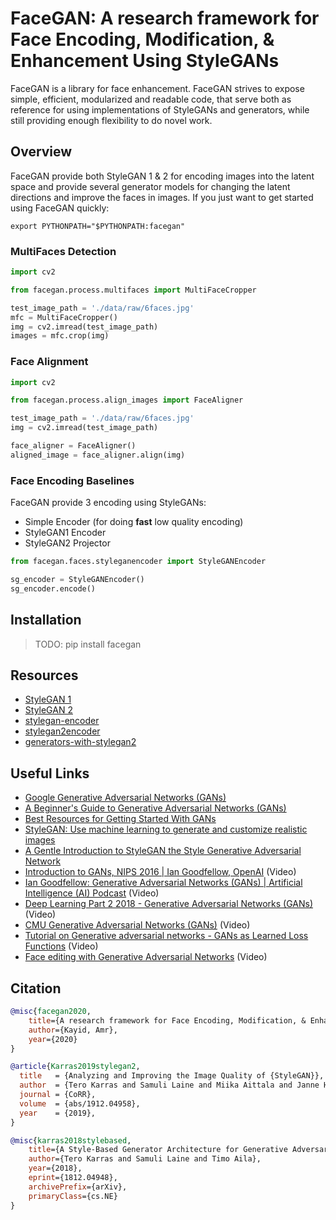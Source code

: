# FaceGAN: A research framework for Face Encoding, Modification, & Enhancement Using StyleGANs

FaceGAN is a library for face enhancement. FaceGAN strives to expose simple, efficient, modularized and readable code, that serve both as reference for using implementations of StyleGANs and generators, while still providing enough flexibility to do novel work.

## Overview

FaceGAN provide both StyleGAN 1 & 2 for encoding images into the latent space and provide several generator models for changing the latent directions and improve the faces in images. If you just want to get started using FaceGAN quickly:

`export PYTHONPATH="$PYTHONPATH:facegan"`

### MultiFaces Detection

```python
import cv2

from facegan.process.multifaces import MultiFaceCropper

test_image_path = './data/raw/6faces.jpg'
mfc = MultiFaceCropper()
img = cv2.imread(test_image_path)
images = mfc.crop(img)
```

### Face Alignment

```python
import cv2

from facegan.process.align_images import FaceAligner

test_image_path = './data/raw/6faces.jpg'
img = cv2.imread(test_image_path)

face_aligner = FaceAligner()
aligned_image = face_aligner.align(img)
```

### Face Encoding Baselines

FaceGAN provide 3 encoding using StyleGANs:

- Simple Encoder (for doing **fast** low quality encoding)
- StyleGAN1 Encoder
- StyleGAN2 Projector

```python
from facegan.faces.styleganencoder import StyleGANEncoder

sg_encoder = StyleGANEncoder()
sg_encoder.encode()
```

## Installation

> TODO: pip install facegan

## Resources

- [StyleGAN 1](https://github.com/NVlabs/stylegan)
- [StyleGAN 2](https://github.com/NVlabs/stylegan2)
- [stylegan-encoder](https://github.com/pbaylies/stylegan-encoder)
- [stylegan2encoder](https://github.com/rolux/stylegan2encoder)
- [generators-with-stylegan2](https://github.com/a312863063/generators-with-stylegan2)

## Useful Links

- [Google Generative Adversarial Networks (GANs)](https://developers.google.com/machine-learning/gan)
- [A Beginner's Guide to Generative Adversarial Networks (GANs)](https://pathmind.com/wiki/generative-adversarial-network-gan)
- [Best Resources for Getting Started With GANs](https://machinelearningmastery.com/resources-for-getting-started-with-generative-adversarial-networks/)
- [StyleGAN: Use machine learning to generate and customize realistic images](https://heartbeat.fritz.ai/stylegans-use-machine-learning-to-generate-and-customize-realistic-images-c943388dc672)
- [A Gentle Introduction to StyleGAN the Style Generative Adversarial Network](https://machinelearningmastery.com/introduction-to-style-generative-adversarial-network-stylegan/)
- [Introduction to GANs, NIPS 2016 | Ian Goodfellow, OpenAI](https://www.youtube.com/watch?v=9JpdAg6uMXs) (Video)
- [Ian Goodfellow: Generative Adversarial Networks (GANs) | Artificial Intelligence (AI) Podcast](https://www.youtube.com/watch?v=Z6rxFNMGdn0) (Video)
- [Deep Learning Part 2 2018 - Generative Adversarial Networks (GANs)](https://www.youtube.com/watch?v=ondivPiwQho) (Video)
- [CMU Generative Adversarial Networks (GANs)](https://www.youtube.com/watch?v=lXliALnsNzQ) (Video)
- [Tutorial on Generative adversarial networks - GANs as Learned Loss Functions](https://www.youtube.com/watch?v=eHQglSbS1zM) (Video)
- [Face editing with Generative Adversarial Networks](https://www.youtube.com/watch?v=dCKbRCUyop8) (Video)

## Citation

```bibtex
@misc{facegan2020,
    title={A research framework for Face Encoding, Modification, & Enhancement Using StyleGANs},
    author={Kayid, Amr},
    year={2020}
}
```

```bibtex
@article{Karras2019stylegan2,
  title   = {Analyzing and Improving the Image Quality of {StyleGAN}},
  author  = {Tero Karras and Samuli Laine and Miika Aittala and Janne Hellsten and Jaakko Lehtinen and Timo Aila},
  journal = {CoRR},
  volume  = {abs/1912.04958},
  year    = {2019},
}
```

```bibtex
@misc{karras2018stylebased,
    title={A Style-Based Generator Architecture for Generative Adversarial Networks},
    author={Tero Karras and Samuli Laine and Timo Aila},
    year={2018},
    eprint={1812.04948},
    archivePrefix={arXiv},
    primaryClass={cs.NE}
}
```
